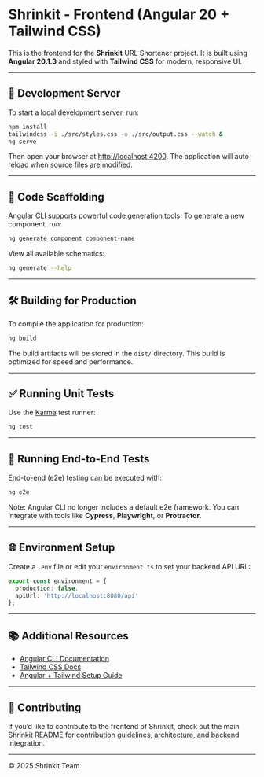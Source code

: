 # Shrinkit - Frontend (Angular 20 + Tailwind CSS)

This is the frontend for the **Shrinkit** URL Shortener project. It is built using **Angular 20.1.3** and styled with **Tailwind CSS** for modern, responsive UI.

---

## 🚀 Development Server

To start a local development server, run:

```bash
npm install
tailwindcss -i ./src/styles.css -o ./src/output.css --watch &
ng serve
```

Then open your browser at [http://localhost:4200](http://localhost:4200). The application will auto-reload when source files are modified.

---

## 🧱 Code Scaffolding

Angular CLI supports powerful code generation tools. To generate a new component, run:

```bash
ng generate component component-name
```

View all available schematics:

```bash
ng generate --help
```

---

## 🛠️ Building for Production

To compile the application for production:

```bash
ng build
```

The build artifacts will be stored in the `dist/` directory. This build is optimized for speed and performance.

---

## ✅ Running Unit Tests

Use the [Karma](https://karma-runner.github.io) test runner:

```bash
ng test
```

---

## 🧪 Running End-to-End Tests

End-to-end (e2e) testing can be executed with:

```bash
ng e2e
```

Note: Angular CLI no longer includes a default e2e framework. You can integrate with tools like **Cypress**, **Playwright**, or **Protractor**.

---

## 🌐 Environment Setup

Create a `.env` file or edit your `environment.ts` to set your backend API URL:

```ts
export const environment = {
  production: false,
  apiUrl: 'http://localhost:8080/api'
};
```

---

## 📚 Additional Resources

* [Angular CLI Documentation](https://angular.dev/tools/cli)
* [Tailwind CSS Docs](https://tailwindcss.com/docs)
* [Angular + Tailwind Setup Guide](https://tailwindcss.com/docs/guides/angular)

---

## 🤝 Contributing

If you’d like to contribute to the frontend of Shrinkit, check out the main [Shrinkit README](../README.md) for contribution guidelines, architecture, and backend integration.

---

© 2025 Shrinkit Team
